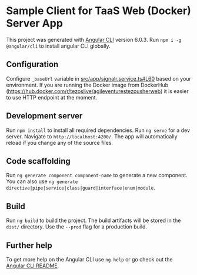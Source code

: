 

# Sample Client for TaaS Web (Docker) Server App

This project was generated with [Angular CLI](https://github.com/angular/angular-cli) version 6.0.3. Run `npm i -g @angular/cli` to install angular CLI globally.

## Configuration 

Configure `_baseUrl` variable in [src/app/signalr.service.ts#L60](https://github.com/agile-ventures/TaaS/blob/79552fdaf3df82d6b311112d6651b8e687ba5864/AgileVentures.TezPusher.SampleClient.Web/src/app/signalr.service.ts#L60) based on your environment. If you are running the Docker image from DockerHub (https://hub.docker.com/r/tezoslive/agileventurestezpusherweb)  it is easier to use HTTP endpoint at the moment.

## Development server

Run `npm install` to install all required dependencies. 
Run `ng serve` for a dev server. Navigate to `http://localhost:4200/`. The app will automatically reload if you change any of the source files.

## Code scaffolding

Run `ng generate component component-name` to generate a new component. You can also use `ng generate directive|pipe|service|class|guard|interface|enum|module`.

## Build

Run `ng build` to build the project. The build artifacts will be stored in the `dist/` directory. Use the `--prod` flag for a production build.

## Further help

To get more help on the Angular CLI use `ng help` or go check out the [Angular CLI README](https://github.com/angular/angular-cli/blob/master/README.md).
